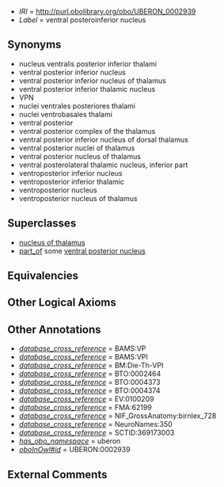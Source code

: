  * *IRI* = http://purl.obolibrary.org/obo/UBERON_0002939
 * *Label* = ventral posteroinferior nucleus

## Synonyms

 * nucleus ventralis posterior inferior thalami
 * ventral posterior inferior nucleus
 * ventral posterior inferior nucleus of thalamus
 * ventral posterior inferior thalamic nucleus
 * VPN
 * nuclei ventrales posteriores thalami
 * nuclei ventrobasales thalami
 * ventral posterior
 * ventral posterior complex of the thalamus
 * ventral posterior inferior nucleus of dorsal thalamus
 * ventral posterior nuclei of thalamus
 * ventral posterior nucleus of thalamus
 * ventral posterolateral thalamic nucleus, inferior part
 * ventroposterior inferior nucleus
 * ventroposterior inferior thalamic
 * ventroposterior nucleus
 * ventroposterior nucleus of thalamus

## Superclasses

 * [nucleus of thalamus](../../UBERON/92/UBERON_0007692.md)
 * [part_of](../../BFO/50/BFO_0000050.md) some [ventral posterior nucleus](../../UBERON/96/UBERON_0002596.md)

## Equivalencies


## Other Logical Axioms


## Other Annotations

 * *[database_cross_reference](../../ef/oboInOwl#hasDbXref.md)* = BAMS:VP
 * *[database_cross_reference](../../ef/oboInOwl#hasDbXref.md)* = BAMS:VPI
 * *[database_cross_reference](../../ef/oboInOwl#hasDbXref.md)* = BM:Die-Th-VPI
 * *[database_cross_reference](../../ef/oboInOwl#hasDbXref.md)* = BTO:0002464
 * *[database_cross_reference](../../ef/oboInOwl#hasDbXref.md)* = BTO:0004373
 * *[database_cross_reference](../../ef/oboInOwl#hasDbXref.md)* = BTO:0004374
 * *[database_cross_reference](../../ef/oboInOwl#hasDbXref.md)* = EV:0100209
 * *[database_cross_reference](../../ef/oboInOwl#hasDbXref.md)* = FMA:62199
 * *[database_cross_reference](../../ef/oboInOwl#hasDbXref.md)* = NIF_GrossAnatomy:birnlex_728
 * *[database_cross_reference](../../ef/oboInOwl#hasDbXref.md)* = NeuroNames:350
 * *[database_cross_reference](../../ef/oboInOwl#hasDbXref.md)* = SCTID:369173003
 * *[has_obo_namespace](../../ce/oboInOwl#hasOBONamespace.md)* = uberon
 * *[oboInOwl#id](../../id/oboInOwl#id.md)* = UBERON:0002939

## External Comments

